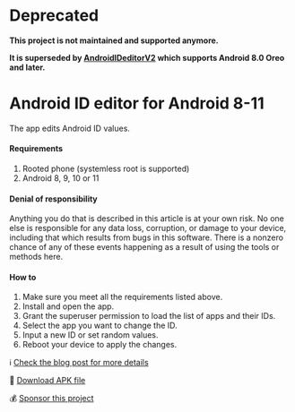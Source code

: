 # Deprecated
**This project is not maintained and supported anymore.**

**It is superseded by [AndroidIDeditorV2](https://github.com/sdex/AndroidIDeditorV2) which supports Android 8.0 Oreo and later.**

# Android ID editor for Android 8-11
The app edits Android ID values.

#### Requirements
1. Rooted phone (systemless root is supported)
2. Android 8, 9, 10 or 11

#### Denial of responsibility
Anything you do that is described in this article is at your own risk. No one else is responsible for any data loss, corruption, or damage to your device, including that which results from bugs in this software. There is a nonzero chance of any of these events happening as a result of using the tools or methods here.

#### How to
1. Make sure you meet all the requirements listed above.
2. Install and open the app. 
3. Grant the superuser permission to load the list of apps and their IDs.
4. Select the app you want to change the ID.
5. Input a new ID or set random values. 
6. Reboot your device to apply the changes. 

ℹ️ [Check the blog post for more details](https://medium.com/@sdex/how-to-change-android-id-on-oreo-with-root-a71ebbc38cec)

💾 [Download APK file](https://github.com/sdex/AndroidIDeditor/releases/tag/1.1)

💰 [Sponsor this project](https://www.buymeacoffee.com/sdex)
